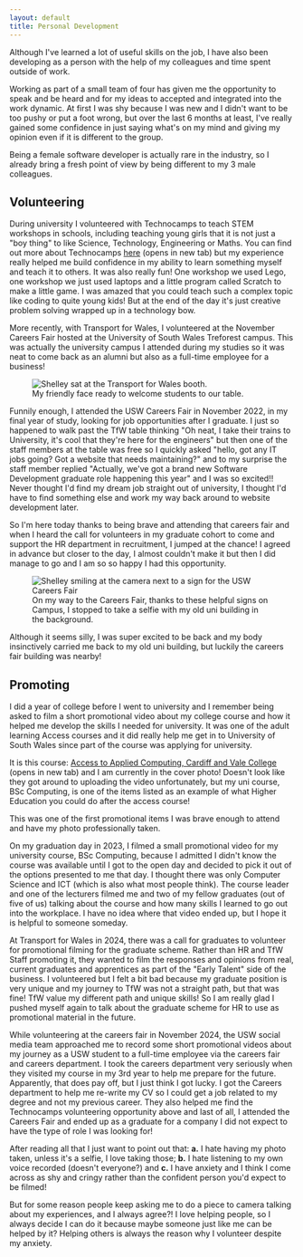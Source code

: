 ```yaml
---
layout: default
title: Personal Development
---
```


Although I've learned a lot of useful skills on the job, I have also been developing as a person with the help of my colleagues and time spent outside of work.

Working as part of a small team of four has given me the opportunity to speak and be heard and for my ideas to accepted and integrated into the work dynamic.  At first I was shy because I was new and I didn't want to be too pushy or put a foot wrong, but over the last 6 months at least, I've really gained some confidence in just saying what's on my mind and giving my opinion even if it is different to the group.

Being a female software developer is actually rare in the industry, so I already bring a fresh point of view by being different to my 3 male colleagues.  

## Volunteering

During university I volunteered with Technocamps to teach STEM workshops in schools, including teaching young girls that it is not just a "boy thing" to like Science, Technology, Engineering or Maths.  You can find out more about Technocamps <a href="https://www.technocamps.com/en/about-technocamps/" target="_blank">here</a> (opens in new tab) but my experience really helped me build confidence in my ability to learn something myself and teach it to others.  It was also really fun! One workshop we used Lego, one workshop we just used laptops and a little program called Scratch to make a little game.  I was amazed that you could teach such a complex topic like coding to quite young kids! But at the end of the day it's just creative problem solving wrapped up in a technology bow.

More recently, with Transport for Wales, I volunteered at the November Careers Fair hosted at the University of South Wales Treforest campus.  This was actually the university campus I attended during my studies so it was neat to come back as an alumni but also as a full-time employee for a business!

<figure>
<img class="max-w-xs mx-auto md:max-w-full" src="/assets/images/meAtTable1.jpg" alt="Shelley sat at the Transport for Wales booth.">
<figcaption class="text-center">My friendly face ready to welcome students to our table.</figcaption>
</figure>

Funnily enough, I attended the USW Careers Fair in November 2022, in my final year of study, looking for job opportunities after I graduate.  I just so happened to walk past the TfW table thinking "Oh neat, I take their trains to University, it's cool that they're here for the engineers" but then one of the staff members at the table was free so I quickly asked "hello, got any IT jobs going? Got a website that needs maintaining?" and to my surprise the staff member replied "Actually, we've got a brand new Software Development graduate role happening this year" and I was so excited!!  Never thought I'd find my dream job straight out of university, I thought I'd have to find something else and work my way back around to website development later.

So I'm here today thanks to being brave and attending that careers fair and when I heard the call for volunteers in my graduate cohort to come and support the HR department in recruitment, I jumped at the chance!  I agreed in advance but closer to the day, I almost couldn't make it but then I did manage to go and I am so so happy I had this opportunity.

<figure>
<img class="max-w-xs mx-auto md:max-w-full" src="/assets/images/meAtUSWFair.jpg" alt="Shelley smiling at the camera next to a sign for the USW Careers Fair">
<figcaption class="text-center">On my way to the Careers Fair, thanks to these helpful signs on Campus, I stopped to take a selfie with my old uni building in the background.</figcaption>
</figure>

Although it seems silly, I was super excited to be back and my body insinctively carried me back to my old uni building, but luckily the careers fair building was nearby!

## Promoting

I did a year of college before I went to university and I remember being asked to film a short promotional video about my college course and how it helped me develop the skills I needed for university.  It was one of the adult learning Access courses and it did really help me get in to University of South Wales since part of the course was applying for university.

It is this course: <a href="https://cavc.ac.uk/en/courses/access/access-to-digital-technology?occurrence=170056" target="_blank">Access to Applied Computing, Cardiff and Vale College</a> (opens in new tab) and I am currently in the cover photo!  Doesn't look like they got around to uploading the video unfortunately, but my uni course, BSc Computing, is one of the items listed as an example of what Higher Education you could do after the access course!

This was one of the first promotional items I was brave enough to attend and have my photo professionally taken.

On my graduation day in 2023, I filmed a small promotional video for my university course, BSc Computing, because I admitted I didn't know the course was available until I got to the open day and decided to pick it out of the options presented to me that day.  I thought there was only Computer Science and ICT (which is also what most people think).
The course leader and one of the lecturers filmed me and two of my fellow graduates (out of five of us) talking about the course and how many skills I learned to go out into the workplace.  I have no idea where that video ended up, but I hope it is helpful to someone someday.

At Transport for Wales in 2024, there was a call for graduates to volunteer for promotional filming for the graduate scheme.  Rather than HR and TfW Staff promoting it, they wanted to film the responses and opinions from real, current graduates and apprentices as part of the "Early Talent" side of the business.  I volunteered but I felt a bit bad because my graduate position is very unique and my journey to TfW was not a straight path, but that was fine! TfW value my different path and unique skills!  So I am really glad I pushed myself again to talk about the graduate scheme for HR to use as promotional material in the future.

While volunteering at the careers fair in November 2024, the USW social media team approached me to record some short promotional videos about my journey as a USW student to a full-time employee via the careers fair and careers department.  I took the careers department very seriously when they visited my course in my 3rd year to help me prepare for the future.  Apparently, that does pay off, but I just think I got lucky.  I got the Careers department to help me re-write my CV so I could get a job related to my degree and not my previous career.  They also helped me find the Technocamps volunteering opportunity above and last of all, I attended the Careers Fair and ended up as a graduate for a company I did not expect to have the type of role I was looking for!

After reading all that I just want to point out that: **a.** I hate having my photo taken, unless it's a selfie, I love taking those; **b.** I hate listening to my own voice recorded (doesn't everyone?) and **c.** I have anxiety and I think I come across as shy and cringy rather than the confident person you'd expect to be filmed!

But for some reason people keep asking me to do a piece to camera talking about my experiences, and I always agree?! I love helping people, so I always decide I can do it because maybe someone just like me can be helped by it?  Helping others is always the reason why I volunteer despite my anxiety.
